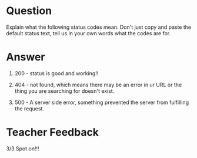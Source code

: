 # Question

Explain what the following status codes mean. Don't just copy and paste the default status text, tell us in your own words what the codes are for.

# Answer

1. 200 - status is good and working!!

2. 404 - not found, which means there may be an error in ur URL or the thing you are searching for doesn't exist.

3. 500 - A server side error, something prevented the server from fulfilling the request.

# Teacher Feedback
3/3
Spot on!!!